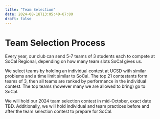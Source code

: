 ```yaml
---
title: "Team Selection"
date: 2024-08-18T13:05:40-07:00
draft: false
---
```


# Team Selection Process

Every year, our club can send 5-7 teams of 3 students each to compete at SoCal Regional, depending on how many team slots SoCal gives us.

We select teams by holding an individual contest at UCSD with similar problems and a time limit similar to SoCal. The top 21 contestants form teams of 3, then all teams are ranked by performance in the individual contest. The top teams (however many we are allowed to bring) go to SoCal.

We will hold our 2024 team selection contest in mid-October, exact date TBD. Additionally, we will hold individual and team practices before and after the team selection contest to prepare for SoCal.
